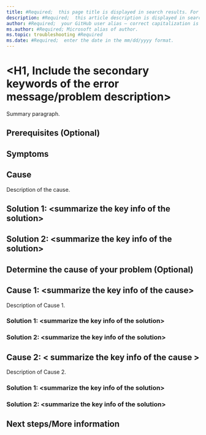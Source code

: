 ```yaml
---
title: #Required;  this page title is displayed in search results. For SEO purposes, include the primary keywords of the error message/problem description. 
description: #Required;  this article description is displayed in search results.
author: #Required;  your GitHub user alias — correct capitalization is needed.
ms.author: #Required; Microsoft alias of author.
ms.topic: troubleshooting #Required
ms.date: #Required;  enter the date in the mm/dd/yyyy format.
---
```

<!---For SEO metadata, refer to the SEO cheat sheet provided at https://review.docs.microsoft.com/en-us/help/contribute/contribute-how-to-write-seo-basics?branch=main. It has complete information on metadata that impacts SEO, specifically the page title and meta description.--->

<!---Recommended: Remove all the comments in this template before you sign-off or merge to the main branch.--->

<!---Problem resolution articles help customers quickly identify the cause of the problem or error message occurring with a service or feature and find the steps needed to resolve the problem.
--->

# \<H1, Include the secondary keywords of the error message/problem description>

<!---Required--->

Summary paragraph.

<!---Required:
Begin the article with a concise description of the problem the customer is trying to fix. Include as many keywords from the error message or symptoms as possible in the first sentences. The information in the Summary section should help the customer decide whether the article applies to the issue that they've come across. --->

## Prerequisites (Optional)

<!---Optional:
If there are steps that the customer should complete or tools that they need to download first, describe them in this section.
--->

## Symptoms

<!---Required:
Precisely describe what the customer may  be experiencing when encountering the problem. If H1 doesn't adequately describe the scenario, expand on it here. If relevant general troubleshooting information is available, link to it from here.
--->

<!---Scenario 1: The issue only has one cause, but several solutions are available to resolve it. List the cause and each solution as an H2 (**Cause** and **Solution #** where **#** is a successive number of possible solutions). Put the solutions in order of complexity from simplest to most complex and provide instructions on how to choose from among them.
--->

## Cause

Description of the cause.

## Solution 1: \<summarize the key info of  the solution>

<!---Required:
List the steps that should be taken to resolve the problem. 
--->

## Solution 2: \<summarize the key info of the solution>

<!---Required:
List the steps that should be taken to resolve the problem. 
--->

<!---Scenario 2: There are several causes and corresponding solutions for a problem. List  **Cause #** as an H2 and provide guidance and instructions to help the customer determine the cause of the issue if you deem it necessary.
--->

## Determine the cause of your problem (Optional)

<!---Optional:
 Provide guidance and instructions to help the customer determine the cause of the issue.
--->

## Cause 1: \<summarize the key info of the cause>

<!---Required: Most common cause  --->

Description of Cause 1.

### Solution 1: \<summarize the key info of the solution>

<!---Required:
Simplest solution—list the steps of the solution/workaround.
--->

### Solution 2: \<summarize the key info of the solution>

<!---Required:
List the steps of the solution/workaround.--->

## Cause 2: < summarize the key info of the cause >

Description of Cause 2.

### Solution 1: \<summarize the key info of the solution>

<!---Required:
Simplest solution—list the steps of the solution/workaround--->

### Solution 2: \<summarize the key info of the solution>

<!---Required:
List the steps of the solution/workaround.--->

## Next steps/More information

<!--- Optional:
Include this section if there are 1 -3 concrete, highly relevant next steps the user should take Otherwise, delete this section if there are no next steps. This section is not a place for a list of links. If you include links to next steps, include text that explains why the next steps are relevant or important. --->

